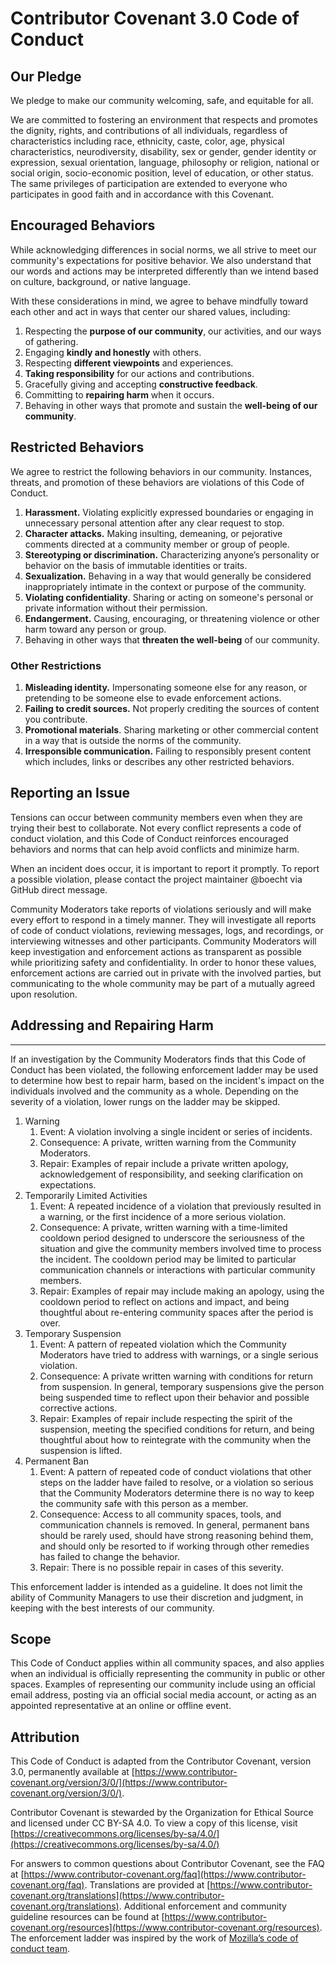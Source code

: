 # Contributor Covenant 3.0 Code of Conduct

## Our Pledge

We pledge to make our community welcoming, safe, and equitable for all.

We are committed to fostering an environment that respects and promotes the dignity, rights, and contributions of all
individuals, regardless of characteristics including race, ethnicity, caste, color, age, physical characteristics,
neurodiversity, disability, sex or gender, gender identity or expression, sexual orientation, language, philosophy or
religion, national or social origin, socio-economic position, level of education, or other status.
The same privileges of participation are extended to everyone who participates in good faith and in accordance with this
Covenant.

## Encouraged Behaviors

While acknowledging differences in social norms, we all strive to meet our community's expectations for positive behavior.
We also understand that our words and actions may be interpreted differently than we intend based on culture, background,
or native language.

With these considerations in mind, we agree to behave mindfully toward each other and act in ways that center our shared
values, including:

1. Respecting the **purpose of our community**, our activities, and our ways of gathering.
2. Engaging **kindly and honestly** with others.
3. Respecting **different viewpoints** and experiences.
4. **Taking responsibility** for our actions and contributions.
5. Gracefully giving and accepting **constructive feedback**.
6. Committing to **repairing harm** when it occurs.
7. Behaving in other ways that promote and sustain the **well-being of our community**.

## Restricted Behaviors

We agree to restrict the following behaviors in our community. Instances, threats, and promotion of these behaviors are
violations of this Code of Conduct.

1. **Harassment.** Violating explicitly expressed boundaries or engaging in unnecessary personal attention after any clear
request to stop.
2. **Character attacks.** Making insulting, demeaning, or pejorative comments directed at a community member or group of
people.
3. **Stereotyping or discrimination.** Characterizing anyone’s personality or behavior on the basis of immutable identities
or traits.
4. **Sexualization.** Behaving in a way that would generally be considered inappropriately intimate in the context or purpose
of the community.
5. **Violating confidentiality**. Sharing or acting on someone's personal or private information without their permission.
6. **Endangerment.** Causing, encouraging, or threatening violence or other harm toward any person or group.
7. Behaving in other ways that **threaten the well-being** of our community.

### Other Restrictions

1. **Misleading identity.** Impersonating someone else for any reason, or pretending to be someone else to evade
enforcement actions.
2. **Failing to credit sources.** Not properly crediting the sources of content you contribute.
3. **Promotional materials**. Sharing marketing or other commercial content in a way that is outside the norms of the community.
4. **Irresponsible communication.** Failing to responsibly present content which includes, links or describes any other
restricted behaviors.

## Reporting an Issue

Tensions can occur between community members even when they are trying their best to collaborate. Not every conflict
represents a code of conduct violation, and this Code of Conduct reinforces encouraged behaviors and norms that can help
avoid conflicts and minimize harm.

When an incident does occur, it is important to report it promptly. To report a possible violation, please contact the
project maintainer @boecht via GitHub direct message.

Community Moderators take reports of violations seriously and will make every effort to respond in a timely manner.
They will investigate all reports of code of conduct violations, reviewing messages, logs, and recordings, or
interviewing witnesses and other participants. Community Moderators will keep investigation and enforcement actions as
transparent as possible while prioritizing safety and confidentiality. In order to honor these values, enforcement actions
are carried out in private with the involved parties, but communicating to the whole community may be part of a mutually
agreed upon resolution.

## Addressing and Repairing Harm

****

If an investigation by the Community Moderators finds that this Code of Conduct has been violated, the following
enforcement ladder may be used to determine how best to repair harm, based on the incident's impact on the individuals
involved and the community as a whole. Depending on the severity of a violation, lower rungs on the ladder may be skipped.

1) Warning
   1) Event: A violation involving a single incident or series of incidents.
   2) Consequence: A private, written warning from the Community Moderators.
   3) Repair: Examples of repair include a private written apology, acknowledgement of responsibility, and seeking
   clarification on expectations.
2) Temporarily Limited Activities
   1) Event: A repeated incidence of a violation that previously resulted in a warning, or the first incidence of a more
   serious violation.
   2) Consequence: A private, written warning with a time-limited cooldown period designed to underscore the seriousness
   of the situation and give the community members involved time to process the incident. The cooldown period may be
   limited to particular communication channels or interactions with particular community members.
   3) Repair: Examples of repair may include making an apology, using the cooldown period to reflect on actions and impact,
   and being thoughtful about re-entering community spaces after the period is over.
3) Temporary Suspension
   1) Event: A pattern of repeated violation which the Community Moderators have tried to address with warnings, or a single
   serious violation.
   2) Consequence: A private written warning with conditions for return from suspension. In general, temporary suspensions
   give the person being suspended time to reflect upon their behavior and possible corrective actions.
   3) Repair: Examples of repair include respecting the spirit of the suspension, meeting the specified conditions for return,
   and being thoughtful about how to reintegrate with the community when the suspension is lifted.
4) Permanent Ban
   1) Event: A pattern of repeated code of conduct violations that other steps on the ladder have failed to resolve, or a
   violation so serious that the Community Moderators determine there is no way to keep the community safe with this person
   as a member.
   2) Consequence: Access to all community spaces, tools, and communication channels is removed. In general, permanent bans
   should be rarely used, should have strong reasoning behind them, and should only be resorted to if working through other
   remedies has failed to change the behavior.
   3) Repair: There is no possible repair in cases of this severity.

This enforcement ladder is intended as a guideline. It does not limit the ability of Community Managers to use their discretion
and judgment, in keeping with the best interests of our community.

## Scope

This Code of Conduct applies within all community spaces, and also applies when an individual is officially representing
the community in public or other spaces. Examples of representing our community include using an official email address,
posting via an official social media account, or acting as an appointed representative at an online or offline event.

## Attribution

This Code of Conduct is adapted from the Contributor Covenant, version 3.0, permanently available at [https://www.contributor-covenant.org/version/3/0/](https://www.contributor-covenant.org/version/3/0/).

Contributor Covenant is stewarded by the Organization for Ethical Source and licensed under CC BY-SA 4.0. To view a copy
of this license, visit [https://creativecommons.org/licenses/by-sa/4.0/](https://creativecommons.org/licenses/by-sa/4.0/)

For answers to common questions about Contributor Covenant, see the FAQ at
[https://www.contributor-covenant.org/faq](https://www.contributor-covenant.org/faq). Translations are provided at
[https://www.contributor-covenant.org/translations](https://www.contributor-covenant.org/translations). Additional
enforcement and community guideline resources can be found at
[https://www.contributor-covenant.org/resources](https://www.contributor-covenant.org/resources). The enforcement ladder
was inspired by the work of [Mozilla’s code of conduct team](https://github.com/mozilla/inclusion).
